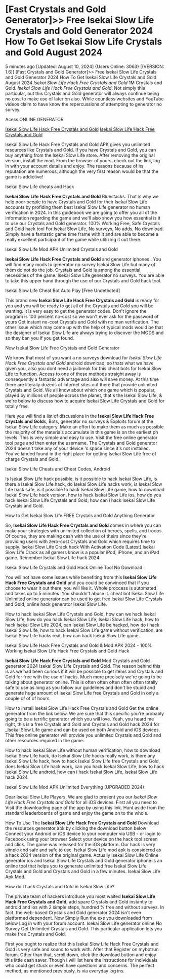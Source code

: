 # [Fast Crystals and Gold Generator]>> Free Isekai Slow Life Crystals and Gold Generator 2024 How To Get Isekai Slow Life Crystals and Gold August 2024

5 minutes ago [Updated: August 10, 2024] {Users Online: 3063} [(VERSION: 1.6)] [Fast Crystals and Gold Generator]>> Free Isekai Slow Life Crystals and Gold Generator 2024 How To Get Isekai Slow Life Crystals and Gold August 2024  *Isekai Slow Life Hack Free Crystals and Gold* 1M Crystals and Gold. *Isekai Slow Life Hack Free Crystals and Gold*. Not simply this particular, but this Crystals and Gold generator will always continue being no cost to make use of later on also. While countless websites and YouTube videos claim to have know the repercussions of attempting to generator no survey.

Acess ONLINE GENERATOR

[Isekai Slow Life Hack Free Crystals and Gold](http://tnpps.xyz/63wrf28)
[Isekai Slow Life Hack Free Crystals and Gold](http://tnpps.xyz/63wrf28)

Isekai Slow Life Hack Free Crystals and Gold APK gives you unlimited resources like Crystals and Gold. If you have Crystals and Gold, you can buy anything from the Isekai Slow Life store. After removing the original version, install the mod. From the browser of yours, check out the link, log in with your account details and enjoy. The reasons because of its reputation are numerous, although the very first reason would be that the game is addictive! 

Isekai Slow Life cheats and Hack

**Isekai Slow Life Hack Free Crystals and Gold** Bluestacks. That is why we help poor people to have Crystals and Gold for their Isekai Slow Life accounts by profiding them best Isekai Slow Life generator no human verification in 2024. In this guidebook we are going to offer you all of the information regarding the game and we'll also show you how essential is it to use our Crystals and Gold generator. 100% Working Free, Safe Crystals and Gold hack tool For Isekai Slow Life, No surveys, No adds, No download. Simply have a fantastic game time frame with it and are able to become a really excellent participant of the game while utilizing it out there.

Isekai Slow Life Mod APK Unlimited Crystals and Gold

**Isekai Slow Life Hack Free Crystals and Gold** and generator iphones . You will find many mods to generator no survey Isekai Slow Life but many of them do not do the job. Crystals and Gold is among the essential necessities of the game. Isekai Slow Life generator no surveys. You are able to take this upper hand through the use of our Crystals and Gold hack tool.

Isekai Slow Life Cheat Bot Auto Play [Free Undetected]

This brand new **Isekai Slow Life Hack Free Crystals and Gold** is ready for you and you will be ready to get all of the Crystals and Gold you will be wanting. It is very easy to get the generator codes. Don't ignore the program is 100 percent no-cost so we won't ever ask for the password of yours Get instant no-cost Crystals and Gold with no man verification. The other issue which may come up with the help of typical mods would be that the designer of Isekai Slow Life are always trying to discover the MODS and so they ban you if you get found. 

New Isekai Slow Life Free Crystals and Gold Generator

We know that most of you want a no surveys download for *Isekai Slow Life Hack Free Crystals and Gold* android download, so thats what we have given you, also you dont need a jailbreak for this cheat bots for Isekai Slow Life to function. Access to one of these methods straight away is consequently a fantastic advantage and also will save money. At this time there are literally dozens of internet sites out there that provide unlimited Crystals and Gold. We all know about which one game which is popular, played by millions of people across the planet, that's the Isekai Slow Life, & we're below to discuss how to acquire Isekai Slow Life Crystals and Gold for totally free.

Here you will find a list of discussions in the **Isekai Slow Life Hack Free Crystals and Gold**s, Bots, generator no surveys & Exploits forum at the Isekai Slow Life category. Make an effort to make them as much as possible the majority of the materials accumulate in this game is on the earliest ph levels. This is very simple and easy to use. Visit the free online generator tool page and then enter the username. The Crystals and Gold generator 2024 doesn't take any of your device 's space since it's not installed. You've landed found in the right place for getting Isekai Slow Life free of charge Crystals and Gold.

Isekai Slow Life Cheats and Cheat Codes, Android

Is Isekai Slow Life hack possible, is it possible to hack Isekai Slow Life, is there a Isekai Slow Life hack, do Isekai Slow Life hacks work, is Isekai Slow Life hack safe, is it possible to hack Isekai Slow Life game, how to download Isekai Slow Life hack version, how to hack Isekai Slow Life ios, how do you hack Isekai Slow Life Crystals and Gold, how can i hack Isekai Slow Life Crystals and Gold.

How to Get Isekai Slow Life FREE Crystals and Gold Anything Generator

So, **Isekai Slow Life Hack Free Crystals and Gold** comes in where you can make your strategies with unlimited collection of heroes, spells, and troops. Of course, they are making cash with the use of theirs since they're providing users with zero-cost Crystals and Gold which requires time to supply. Isekai Slow Life Crack hack With Activation Code [Latest] Isekai Slow Life Crack as all gamers know is a popular iPod, iPhone, and an iPad game. Remember Isekai Slow Life hack 2024.

Isekai Slow Life Crystals and Gold Hack Online Tool No Download

You will not have some issues while benefiting from this **Isekai Slow Life Hack Free Crystals and Gold** and you could be convinced that if you choose to wear it out there, you will like it. Whole proccess is automated and takes up to 5 minutes. You shouldn't abuse it. cheat bot Isekai Slow Life Unlimited online generator can be used to get free Isekai Slow Life Crystals and Gold, online hack generator Isekai Slow Life. 

How to hack Isekai Slow Life Crystals and Gold, how can we hack Isekai Slow Life, how do you hack Isekai Slow Life, Isekai Slow Life hack, how to hack Isekai Slow Life 2024, can Isekai Slow Life be hacked, how do i hack Isekai Slow Life, how to hack Isekai Slow Life game without verification, are Isekai Slow Life hacks real, how can hack Isekai Slow Life game.

Isekai Slow Life Hack Free Crystals and Gold & Mod APK 2024 - 100% Working Isekai Slow Life Hack Free Crystals and Gold Hack

**Isekai Slow Life Hack Free Crystals and Gold** Mod Crystals and Gold generator 2024 Isekai Slow Life Crystals and Gold. The reason behind this is as we had been curious if it will be possible to get items and Crystals and Gold for free with the use of hacks. Much more precisely we're going to be talking about generator online. This is often often often often often totally safe to use as long as you follow our guidelines and don't be stupid and generate huge amount of Isekai Slow Life free Crystals and Gold in only a couple of of of hours.

How to install Isekai Slow Life Hack Free Crystals and Gold Get the online generator from the link below. We are sure that this specific you're probably going to be a terrific generator which you will love. Yeah, you heard me right, this is a free Crystals and Gold and Crystals and Gold hack 2024 for _Isekai Slow Life game and can be used on both Android and iOS devices. This free online generator will provide you unlimited Crystals and Gold and other resources required in the game.

How to hack Isekai Slow Life without human verification, how to download Isekai Slow Life hack, do Isekai Slow Life hacks really work, is there any Isekai Slow Life hack, how to hack Isekai Slow Life free Crystals and Gold, does Isekai Slow Life hack work, can you hack Isekai Slow Life, how to hack Isekai Slow Life android, how can i hack Isekai Slow Life, Isekai Slow Life hack 2024.

Isekai Slow Life Mod APK Unlimited Everything (UPGRADED 2024)

Dear Isekai Slow Life Players, We are glad to present you our *Isekai Slow Life Hack Free Crystals and Gold* for all iOS devices. First all you need to Visit the downloading page of the app by using this link. Hunt aside from the standard leaderboards of game and enjoy the game on to the whole.

How To Use The **Isekai Slow Life Hack Free Crystals and Gold** Download the resources generator apk by clicking the download button below Connect your Android or iOS device to your computer via USB - or login to Facebook using your browser Select your device on the hack tool screen and click. The game was released for the iOS platform. Our hack is very simple and safe and safe to use. Isekai Slow Life mod apk is considered as a hack 2024 version of the original game. Actually Isekai Slow Life Online generator ios and Isekai Slow Life Crystals and Gold generator iphone is an online tool that helps you to generate unlimited free Isekai Slow Life Crystals and Gold and Crystals and Gold in a few minutes. Isekai Slow Life Apk Mod.

How do I hack Crystals and Gold in Isekai Slow Life?

The private team of hackers introduce you most waited **Isekai Slow Life Hack Free Crystals and Gold**, add spare Crystals and Gold instantly to android and ios with 2 simple steps, hundred % free and without surveys. In fact, the web-based Crystals and Gold generator 2024 isn't even platformed dependent. Now Simply Run the exe you downloaded from below Log in with your forum account. Isekai Slow Life generator online No Survey Get Unlimited Crystals and Gold. This particular application lets you make free Crystals and Gold.

First you ought to realize that this Isekai Slow Life Hack Free Crystals and Gold is very safe and sound to work with. After that Register on mybotrun forum. Other than that, scroll down, click the download button and enjoy this little cash saver. Though I will list here the instructions for individuals who could get stuck or even have questions and concerns. The perfect method, as mentioned previously, is via everyday log ins.